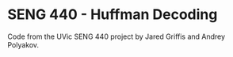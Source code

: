 SENG 440 - Huffman Decoding
===========================

Code from the UVic SENG 440 project by Jared Griffis and Andrey Polyakov.
